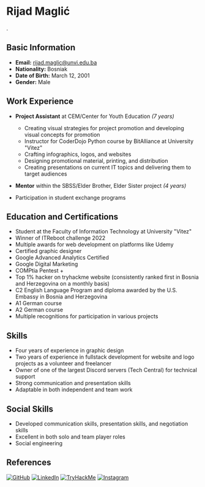# Rijad Maglić
.
## Basic Information

- **Email:** rijad.maglic@unvi.edu.ba
- **Nationality:** Bosniak
- **Date of Birth:** March 12, 2001
- **Gender:** Male

## Work Experience
- **Project Assistant** at CEM/Center for Youth Education _(7 years)_
  - Creating visual strategies for project promotion and developing visual concepts for promotion
  - Instructor for CoderDojo Python course by BitAlliance at University "Vitez"
  - Crafting infographics, logos, and websites
  - Designing promotional material, printing, and distribution
  - Creating presentations on current IT topics and delivering them to target audiences

- **Mentor** within the SBSS/Elder Brother, Elder Sister project _(4 years)_
- Participation in student exchange programs


## Education and Certifications
- Student at the Faculty of Information Technology at University "Vitez"
- Winner of ITReboot challenge 2022
- Multiple awards for web development on platforms like Udemy
- Certified graphic designer
- Google Advanced Analytics Certified
- Google Digital Marketing
- COMPtia Pentest +
- Top 1% hacker on tryhackme website (consistently ranked first in Bosnia and Herzegovina on a monthly basis)
- C2 English Language Program and diploma awarded by the U.S. Embassy in Bosnia and Herzegovina
- A1 German course
- A2 German course
- Multiple recognitions for participation in various projects

## Skills
- Four years of experience in graphic design
- Two years of experience in fullstack development for website and logo projects as a volunteer and freelancer
- Owner of one of the largest Discord servers (Tech Central) for technical support
- Strong communication and presentation skills
- Adaptable in both independent and team work

## Social Skills
- Developed communication skills, presentation skills, and negotiation skills
- Excellent in both solo and team player roles
- Social engineering

## References
[![GitHub](https://img.shields.io/badge/GitHub-000000?style=for-the-badge&logo=GitHub&logoColor=white)](https://github.com/rixony1974)
[![LinkedIn](https://img.shields.io/badge/LinkedIn-0077B5?style=for-the-badge&logo=LinkedIn&logoColor=white)](https://www.linkedin.com/in/rijad-maglic/)
[![TryHackMe](https://img.shields.io/badge/TryHackMe-1DB954?style=for-the-badge&logo=TryHackMe&logoColor=white&color=153965)](https://tryhackme.com/p/rixony)
[![Instagram](https://img.shields.io/badge/Instagram-E4405F?style=for-the-badge&logo=Instagram&logoColor=white&color=FF0000)](https://www.instagram.com/rijad_maglic/)
